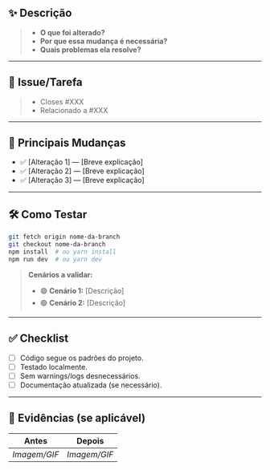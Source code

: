 ## ✨ **Descrição**  
> - **O que foi alterado?**  
> - **Por que essa mudança é necessária?**  
> - **Quais problemas ela resolve?**  

---

## 🔗 **Issue/Tarefa**  
> - Closes #XXX  
> - Relacionado a #XXX  

---

## 🚀 **Principais Mudanças**  
- ✅ [Alteração 1] — [Breve explicação]  
- ✅ [Alteração 2] — [Breve explicação]  
- ✅ [Alteração 3] — [Breve explicação]  

---

## 🛠 **Como Testar**  
```sh
git fetch origin nome-da-branch
git checkout nome-da-branch
npm install  # ou yarn install
npm run dev  # ou yarn dev
```
> **Cenários a validar:**  
> - 🟢 **Cenário 1:** [Descrição]  
> - 🟢 **Cenário 2:** [Descrição]  

---

## ✅ **Checklist**  
- [ ] Código segue os padrões do projeto.  
- [ ] Testado localmente.  
- [ ] Sem warnings/logs desnecessários.  
- [ ] Documentação atualizada (se necessário).  

---

## 📸 **Evidências (se aplicável)**  
| Antes  | Depois |
|--------|--------|
| _Imagem/GIF_ | _Imagem/GIF_ |
